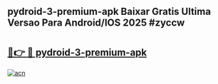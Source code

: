 ## pydroid-3-premium-apk Baixar Gratis Ultima Versao Para Android/IOS 2025 #zyccw

# <h2><a href="https://ainizakaria.my?title=pydroid-3-premium-apk&ref=20M">🔗👉 🔴 pydroid-3-premium-apk</a></h2>

[![acn](https://github.com/user-attachments/assets/0f9c940e-d8b0-45ae-aac7-cd30a18b3e1c)](https://ainizakaria.my?title=pydroid-3-premium-apk&ref=20M)

